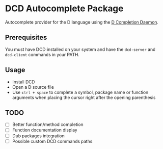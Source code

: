 # DCD Autocomplete Package

Autocomplete provider for the D language using the [D Completion Daemon](https://github.com/Hackerpilot/DCD).

## Prerequisites

You must have DCD installed on your system and have the `dcd-server` and `dcd-client` commands in your PATH.

## Usage

- Install DCD
- Open a D source file
- Use `ctrl + space` to complete a symbol, package name or function arguments when placing the cursor right after the opening parenthesis

## TODO

- [ ] Better function/method completion
- [ ] Function documentation display
- [ ] Dub packages integration
- [ ] Possible custom DCD commands paths
